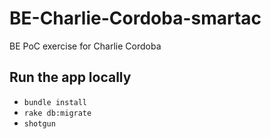 # BE-Charlie-Cordoba-smartac
BE PoC exercise for Charlie Cordoba

## Run the app locally
 
- `bundle install`
- `rake db:migrate`
- `shotgun`

